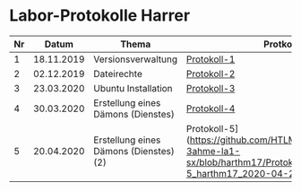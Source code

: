 # Labor-Protokolle Harrer

| Nr | Datum | Thema | Protkoll
| ---- | ----- | ----- | --------
| 1 | 18.11.2019 | Versionsverwaltung | [Protokoll-1](https://github.com/HTLMechatronics/m17-3ahme-la1-sx/blob/harthm17/Protokolle/protokoll-1_harthm17_2019-11-18.md)
| 2 | 02.12.2019 | Dateirechte | [Protokoll-2](https://github.com/HTLMechatronics/m17-3ahme-la1-sx/blob/harthm17/Protokolle/protokoll-2_harthm17_2019-12-02.md)
| 3 |  23.03.2020 | Ubuntu Installation | [Protokoll-3](https://github.com/HTLMechatronics/m17-3ahme-la1-sx/blob/harthm17/Protokolle/protokoll-3_harthm17_2020-03-23.md)
| 4 | 30.03.2020 | Erstellung eines Dämons (Dienstes) | [Protokoll-4](https://github.com/HTLMechatronics/m17-3ahme-la1-sx/blob/harthm17/Protokolle/protokoll-4_harthm17_2020-03-30.md)
| 5 | 20.04.2020 | Erstellung eines Dämons (Dienstes) (2)| Protokoll-5](https://github.com/HTLMechatronics/m17-3ahme-la1-sx/blob/harthm17/Protokolle/protokoll-5_harthm17_2020-04-20.md)
